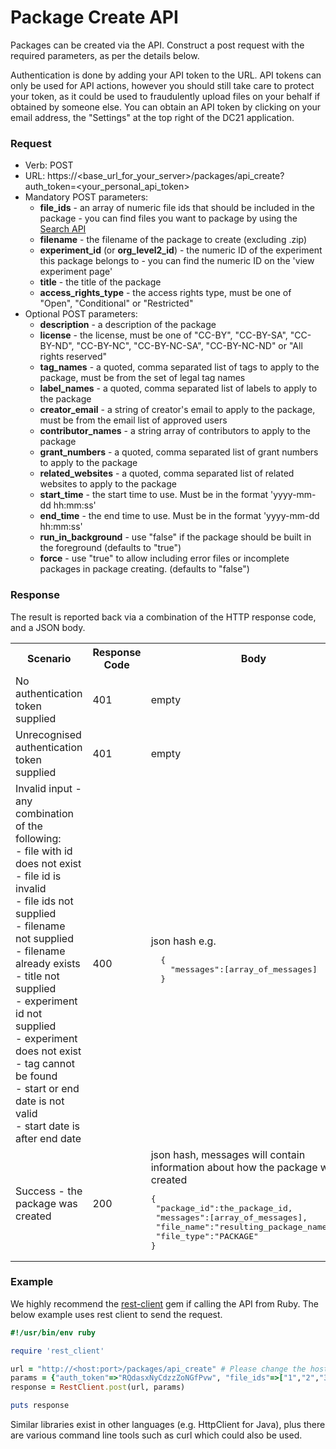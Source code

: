 # Package Create API

Packages can be created via the API. Construct a post request with the required parameters, as per the details below.

Authentication is done by adding your API token to the URL. API tokens can only be used for API actions, however you should still take care to protect your token, as it could be used to fraudulently upload files on your behalf if obtained by someone else. You can obtain an API token by clicking on your email address, the "Settings" at the top right of the DC21 application.

### Request

* Verb: POST
* URL: https://\<base_url_for_your_server\>/packages/api_create?auth_token=\<your_personal_api_token\>
* Mandatory POST parameters:
  * **file_ids** - an array of numeric file ids that should be included in the package - you can find files you want to package by using the [Search API](Search_API.md)
  * **filename** - the filename of the package to create (excluding .zip)
  * **experiment_id** (or **org_level2_id**) - the numeric ID of the experiment this package belongs to - you can find the numeric ID on the 'view experiment page'
  * **title** - the title of the package
  * **access_rights_type** - the access rights type, must be one of "Open", "Conditional" or "Restricted"
* Optional POST parameters:
  * **description** - a description of the package
  * **license** - the license, must be one of "CC-BY", "CC-BY-SA", "CC-BY-ND", "CC-BY-NC", "CC-BY-NC-SA", "CC-BY-NC-ND" or "All rights reserved"
  * **tag_names** - a quoted, comma separated list of tags to apply to the package, must be from the set of legal tag names
  * **label_names** - a quoted, comma separated list of labels to apply to the package
  * **creator_email** - a string of creator's email to apply to the package, must be from the email list of approved users 
  * **contributor_names** - a string array of contributors to apply to the package 
  * **grant_numbers** - a quoted, comma separated list of grant numbers to apply to the package
  * **related_websites** - a quoted, comma separated list of related websites to apply to the package
  * **start_time** - the start time to use. Must be in the format 'yyyy-mm-dd hh:mm:ss'
  * **end_time** - the end time to use. Must be in the format 'yyyy-mm-dd hh:mm:ss'
  * **run_in_background** - use "false" if the package should be built in the foreground (defaults to "true")
  * **force** - use "true" to allow including error files or incomplete packages in package creating. (defaults to "false")

### Response
The result is reported back via a combination of the HTTP response code, and a JSON body.
<table>
 <tr>
  <th>Scenario</th>
  <th>Response Code</th>
  <th>Body</th>
 </tr>
 <tr>
  <td>No authentication token supplied</td>
  <td>401</td>
  <td>empty</td>
 </tr>
 <tr>
  <td>Unrecognised authentication token supplied</td>
  <td>401</td>
  <td>empty</td>
 </tr>
 <tr>
  <td>Invalid input - any combination of the following:<br>
  - file with id does not exist<br>
  - file id is invalid<br>
  - file ids not supplied<br>
  - filename not supplied<br>
  - filename already exists<br>
  - title not supplied<br>
  - experiment id not supplied<br>
  - experiment does not exist<br>
  - tag cannot be found<br>
  - start or end date is not valid<br>
  - start date is after end date<br>
  </td>
  <td>400</td>
  <td>json hash e.g.<br>
<div class="hightlight">
<pre>
  {
    "messages":[array_of_messages]
  }
</pre>
</div>
  </td>
 </tr>
 <tr>
  <td>Success - the package was created</td>
  <td>200</td>
  <td>json hash, messages will contain information about how the package was created
<div class="highlight">
<pre>
{
 "package_id":the_package_id,
 "messages":[array_of_messages],
 "file_name":"resulting_package_name.zip",
 "file_type":"PACKAGE"
}
</pre>
</div>
</td>
 </tr>
</table>

### Example
We highly recommend the [rest-client](https://github.com/rest-client/rest-client) gem if calling the API from Ruby. The below example uses rest client to send the request.

```ruby
#!/usr/bin/env ruby

require 'rest_client'

url = "http://<host:port>/packages/api_create" # Please change the host:port part!
params = {"auth_token"=>"RQdasxNyCdzzZoNGfPvw", "file_ids"=>["1","2","3"], "filename"=>"my_package", "experiment_id"=>"1", "title"=>"My First Package" } # Generate your own token and paste here
response = RestClient.post(url, params)

puts response
```

Similar libraries exist in other languages (e.g. HttpClient for Java), plus there are various command line tools such as curl which could also be used.

